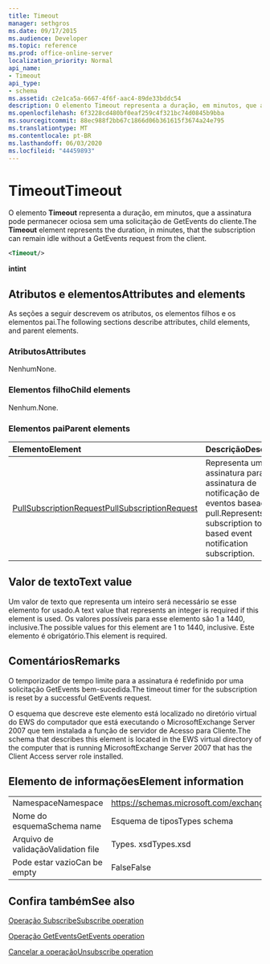 ```yaml
---
title: Timeout
manager: sethgros
ms.date: 09/17/2015
ms.audience: Developer
ms.topic: reference
ms.prod: office-online-server
localization_priority: Normal
api_name:
- Timeout
api_type:
- schema
ms.assetid: c2e1ca5a-6667-4f6f-aac4-89de33bddc54
description: O elemento Timeout representa a duração, em minutos, que a assinatura pode permanecer ociosa sem uma solicitação de GetEvents do cliente.
ms.openlocfilehash: 6f3228cd480bf0eaf259c4f321bc74d0845b9bba
ms.sourcegitcommit: 88ec988f2bb67c1866d06b361615f3674a24e795
ms.translationtype: MT
ms.contentlocale: pt-BR
ms.lasthandoff: 06/03/2020
ms.locfileid: "44459893"
---
```

# <a name="timeout"></a><span data-ttu-id="a60cf-103">Timeout</span><span class="sxs-lookup"><span data-stu-id="a60cf-103">Timeout</span></span>

<span data-ttu-id="a60cf-104">O elemento **Timeout** representa a duração, em minutos, que a assinatura pode permanecer ociosa sem uma solicitação de GetEvents do cliente.</span><span class="sxs-lookup"><span data-stu-id="a60cf-104">The **Timeout** element represents the duration, in minutes, that the subscription can remain idle without a GetEvents request from the client.</span></span> 
  
```xml
<Timeout/>
```

 <span data-ttu-id="a60cf-105">**int**</span><span class="sxs-lookup"><span data-stu-id="a60cf-105">**int**</span></span>
## <a name="attributes-and-elements"></a><span data-ttu-id="a60cf-106">Atributos e elementos</span><span class="sxs-lookup"><span data-stu-id="a60cf-106">Attributes and elements</span></span>

<span data-ttu-id="a60cf-107">As seções a seguir descrevem os atributos, os elementos filhos e os elementos pai.</span><span class="sxs-lookup"><span data-stu-id="a60cf-107">The following sections describe attributes, child elements, and parent elements.</span></span>
  
### <a name="attributes"></a><span data-ttu-id="a60cf-108">Atributos</span><span class="sxs-lookup"><span data-stu-id="a60cf-108">Attributes</span></span>

<span data-ttu-id="a60cf-109">Nenhum</span><span class="sxs-lookup"><span data-stu-id="a60cf-109">None.</span></span>
  
### <a name="child-elements"></a><span data-ttu-id="a60cf-110">Elementos filho</span><span class="sxs-lookup"><span data-stu-id="a60cf-110">Child elements</span></span>

<span data-ttu-id="a60cf-111">Nenhum.</span><span class="sxs-lookup"><span data-stu-id="a60cf-111">None.</span></span>
  
### <a name="parent-elements"></a><span data-ttu-id="a60cf-112">Elementos pai</span><span class="sxs-lookup"><span data-stu-id="a60cf-112">Parent elements</span></span>

|<span data-ttu-id="a60cf-113">**Elemento**</span><span class="sxs-lookup"><span data-stu-id="a60cf-113">**Element**</span></span>|<span data-ttu-id="a60cf-114">**Descrição**</span><span class="sxs-lookup"><span data-stu-id="a60cf-114">**Description**</span></span>|
|:-----|:-----|
|[<span data-ttu-id="a60cf-115">PullSubscriptionRequest</span><span class="sxs-lookup"><span data-stu-id="a60cf-115">PullSubscriptionRequest</span></span>](pullsubscriptionrequest.md) <br/> |<span data-ttu-id="a60cf-116">Representa uma assinatura para uma assinatura de notificação de eventos baseada em pull.</span><span class="sxs-lookup"><span data-stu-id="a60cf-116">Represents a subscription to a pull-based event notification subscription.</span></span>  <br/> |
   
## <a name="text-value"></a><span data-ttu-id="a60cf-117">Valor de texto</span><span class="sxs-lookup"><span data-stu-id="a60cf-117">Text value</span></span>

<span data-ttu-id="a60cf-118">Um valor de texto que representa um inteiro será necessário se esse elemento for usado.</span><span class="sxs-lookup"><span data-stu-id="a60cf-118">A text value that represents an integer is required if this element is used.</span></span> <span data-ttu-id="a60cf-119">Os valores possíveis para esse elemento são 1 a 1440, inclusive.</span><span class="sxs-lookup"><span data-stu-id="a60cf-119">The possible values for this element are 1 to 1440, inclusive.</span></span> <span data-ttu-id="a60cf-120">Este elemento é obrigatório.</span><span class="sxs-lookup"><span data-stu-id="a60cf-120">This element is required.</span></span>
  
## <a name="remarks"></a><span data-ttu-id="a60cf-121">Comentários</span><span class="sxs-lookup"><span data-stu-id="a60cf-121">Remarks</span></span>

<span data-ttu-id="a60cf-122">O temporizador de tempo limite para a assinatura é redefinido por uma solicitação GetEvents bem-sucedida.</span><span class="sxs-lookup"><span data-stu-id="a60cf-122">The timeout timer for the subscription is reset by a successful GetEvents request.</span></span>
  
<span data-ttu-id="a60cf-123">O esquema que descreve este elemento está localizado no diretório virtual do EWS do computador que está executando o MicrosoftExchange Server 2007 que tem instalada a função de servidor de Acesso para Cliente.</span><span class="sxs-lookup"><span data-stu-id="a60cf-123">The schema that describes this element is located in the EWS virtual directory of the computer that is running MicrosoftExchange Server 2007 that has the Client Access server role installed.</span></span> 
  
## <a name="element-information"></a><span data-ttu-id="a60cf-124">Elemento de informações</span><span class="sxs-lookup"><span data-stu-id="a60cf-124">Element information</span></span>

|||
|:-----|:-----|
|<span data-ttu-id="a60cf-125">Namespace</span><span class="sxs-lookup"><span data-stu-id="a60cf-125">Namespace</span></span>  <br/> |https://schemas.microsoft.com/exchange/services/2006/types  <br/> |
|<span data-ttu-id="a60cf-126">Nome do esquema</span><span class="sxs-lookup"><span data-stu-id="a60cf-126">Schema name</span></span>  <br/> |<span data-ttu-id="a60cf-127">Esquema de tipos</span><span class="sxs-lookup"><span data-stu-id="a60cf-127">Types schema</span></span>  <br/> |
|<span data-ttu-id="a60cf-128">Arquivo de validação</span><span class="sxs-lookup"><span data-stu-id="a60cf-128">Validation file</span></span>  <br/> |<span data-ttu-id="a60cf-129">Types. xsd</span><span class="sxs-lookup"><span data-stu-id="a60cf-129">Types.xsd</span></span>  <br/> |
|<span data-ttu-id="a60cf-130">Pode estar vazio</span><span class="sxs-lookup"><span data-stu-id="a60cf-130">Can be empty</span></span>  <br/> |<span data-ttu-id="a60cf-131">False</span><span class="sxs-lookup"><span data-stu-id="a60cf-131">False</span></span>  <br/> |
   
## <a name="see-also"></a><span data-ttu-id="a60cf-132">Confira também</span><span class="sxs-lookup"><span data-stu-id="a60cf-132">See also</span></span>



[<span data-ttu-id="a60cf-133">Operação Subscribe</span><span class="sxs-lookup"><span data-stu-id="a60cf-133">Subscribe operation</span></span>](subscribe-operation.md)
  
[<span data-ttu-id="a60cf-134">Operação GetEvents</span><span class="sxs-lookup"><span data-stu-id="a60cf-134">GetEvents operation</span></span>](getevents-operation.md)
  
[<span data-ttu-id="a60cf-135">Cancelar a operação</span><span class="sxs-lookup"><span data-stu-id="a60cf-135">Unsubscribe operation</span></span>](unsubscribe-operation.md)


